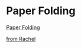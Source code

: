 Paper Folding
===

[Paper Folding](http://nrich.maths.org/10767)

[from Rachel](https://docs.google.com/document/d/1QIETXPKeIYxgrBeT3BQc4BCuaXzCszeu90ACFuq5NPk)